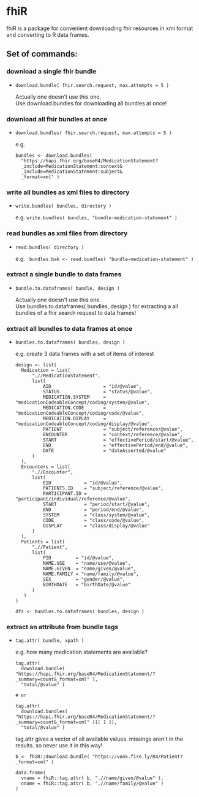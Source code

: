 # fhiR
fhiR is a package for convenient downloading fhir resources in xml format and converting to R data frames.

## Set of commands:

### download a single fhir bundle
- ```download.bundle( fhir.search.request, max.attempts = 5 )```  

  Actually one doesn't use this one.  
  Use download.bundles for downloading all bundles at once!  

### download all fhir bundles at once
- ```download.bundles( fhir.search.request, max.attempts = 5 )```  

  e.g.
  ```
  bundles <- download.bundles(
    "https://hapi.fhir.org/baseR4/MedicationStatement?
    _include=MedicationStatement:context&
    _include=MedicationStatement:subject&
    _format=xml" )
  ```  

### write all bundles as xml files to directory
- ```write.bundles( bundles, directory )```  

  e.g. ```write.bundles( bundles, "bundle-medication-statement" )```

### read bundles as xml files from directory
- ```read.bundles( directory )```  

  e.g. ``` bundles.bak <- read.bundles( "bundle-medication-statement" )```

### extract a single bundle to data frames
- ```bundle.to.dataframes( bundle, design )```  

  Actually one doesn't use this one.  
  Use bundles.to.dataframes( bundles, design ) for extracting a all bundles of a fhir search request to data frames!  

### extract all bundles to data frames at once
- ```bundles.to.dataframes( bundles, design )```

  e.g. create 3 data frames with a set of items of interest  
  ```
  design <- list(
    Medication = list(
        ".//MedicationStatement",
        list(
            AID                   = "id/@value",
            STATUS                = "status/@value",
            MEDICATION.SYSTEM     = "medicationCodeableConcept/coding/system/@value",
            MEDICATION.CODE       = "medicationCodeableConcept/coding/code/@value",
            MEDICATION.DIPLAY     = "medicationCodeableConcept/coding/display/@value",
            PATIENT               = "subject/reference/@value",
            ENCOUNTER             = "context/reference/@value",
            START                 = "effectivePeriod/start/@value",
            END                   = "effectivePeriod/end/@value",
            DATE                  = "dateAsserted/@value"
        )
	),
	Encounters = list(
		".//Encounter",
		list(
			EID            = "id/@value",
			PATIENTS.ID    = "subject/reference/@value",
			PARTICIPANT.ID = "participant/individual/reference/@value",
			START          = "period/start/@value",
			END            = "period/end/@value",
			SYSTEM         = "class/system/@value",
			CODE           = "class/code/@value",
			DISPLAY        = "class/display/@value"
		)
	),
	Patients = list(
		".//Patient",
		list(
			PID         = "id/@value",
			NAME.USE    = "name/use/@value",
			NAME.GIVEN  = "name/given/@value",
			NAME.FAMILY = "name/family/@value",
			SEX         = "gender/@value",
			BIRTHDATE   = "birthDate/@value"
        )
     )
  )

  dfs <- bundles.to.dataframes( bundles, design )
  ```


### extract an attribute from bundle tags
- ```tag.attr( bundle, xpath )```

  e.g. how many medication statements are available?
  ```
  tag.attr(
    download.bundle( "https://hapi.fhir.org/baseR4/MedicationStatement/?_summary=count&_format=xml" ),
    "total/@value" )

  # or

  tag.attr(
    download.bundles( "https://hapi.fhir.org/baseR4/MedicationStatement/?_summary=count&_format=xml" )[[ 1 ]],
    "total/@value" )
  ```

  tag.attr gives a vector of all available values. missings aren't in the results.
  so never use it in this way!

  ```
  b <- fhiR::download.bundle( "https://vonk.fire.ly/R4/Patient?_format=xml" )

  data.frame(
    vname = fhiR::tag.attr( b, ".//name/given/@value" ),
    nname = fhiR::tag.attr( b, ".//name/family/@value" )
  )
  ```
